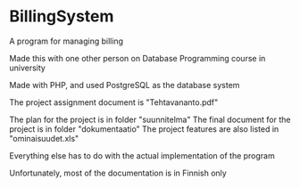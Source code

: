 # BillingSystem

A program for managing billing

Made this with one other person on Database Programming course in university

Made with PHP, and used PostgreSQL as the database system

The project assignment document is "Tehtavananto.pdf"

The plan for the project is in folder "suunnitelma"
The final document for the project is in folder "dokumentaatio"
The project features are also listed in "ominaisuudet.xls"

Everything else has to do with the actual implementation of the program

Unfortunately, most of the documentation is in Finnish only
